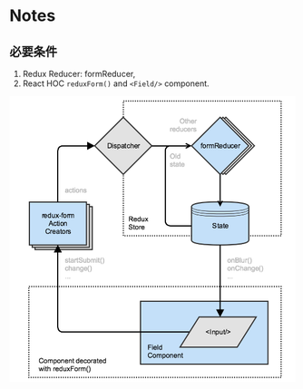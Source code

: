 # Notes

## 必要条件

1. Redux Reducer: formReducer,
1. React HOC `reduxForm()` and `<Field/>` component.

![alt](https://github.com/erikras/redux-form/raw/master/docs/reduxFormDiagram.png)